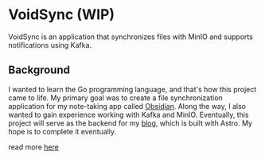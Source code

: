 # VoidSync (WIP)

VoidSync is an application that synchronizes files with MinIO and supports
notifications using Kafka.

## Background

I wanted to learn the Go programming language, and that's how this project came
to life. My primary goal was to create a file synchronization application for my
note-taking app called [Obsidian](https://obsidian.md/). Along the way, I also
wanted to gain experience working with Kafka and MinIO. Eventually, this project
will serve as the backend for my [blog](https://github.com/LoneExile/blog),
which is built with Astro. My hope is to complete it eventually.

read more
[here](https://github.com/LoneExile/blog#challenges-and-considerations-journal)
